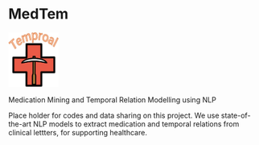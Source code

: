 # MedTem

<img src="https://github.com/HECTA-UoM/MedTem/blob/main/MedTem-logo-v1.png" width="100">

Medication Mining and Temporal Relation Modelling using NLP

Place holder for codes and data sharing on this project.
We use state-of-the-art NLP models to extract medication and temporal relations from clinical lettters, for supporting healthcare. 
